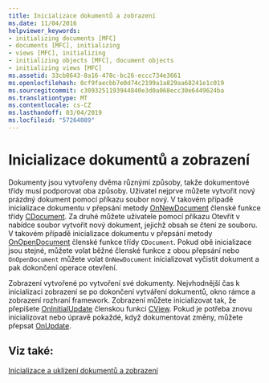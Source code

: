 ```yaml
---
title: Inicializace dokumentů a zobrazení
ms.date: 11/04/2016
helpviewer_keywords:
- initializing documents [MFC]
- documents [MFC], initializing
- views [MFC], initializing
- initializing objects [MFC], document objects
- initializing views [MFC]
ms.assetid: 33cb8643-8a16-478c-bc26-eccc734e3661
ms.openlocfilehash: 0cf9faecbb7e0d74c2199a1a829aa68241e1c019
ms.sourcegitcommit: c3093251193944840e3d0a068ecc30e6449624ba
ms.translationtype: MT
ms.contentlocale: cs-CZ
ms.lasthandoff: 03/04/2019
ms.locfileid: "57264089"
---
```

# <a name="initializing-documents-and-views"></a>Inicializace dokumentů a zobrazení

Dokumenty jsou vytvořeny dvěma různými způsoby, takže dokumentové třídy musí podporovat oba způsoby. Uživatel nejprve můžete vytvořit nový prázdný dokument pomocí příkazu soubor nový. V takovém případě inicializace dokumentu v přepsání metody [OnNewDocument](../mfc/reference/cdocument-class.md#onnewdocument) členské funkce třídy [CDocument](../mfc/reference/cdocument-class.md). Za druhé můžete uživatele pomocí příkazu Otevřít v nabídce soubor vytvořit nový dokument, jejichž obsah se čtení ze souboru. V takovém případě inicializace dokumentu v přepsání metody [OnOpenDocument](../mfc/reference/cdocument-class.md#onopendocument) členské funkce třídy `CDocument`. Pokud obě inicializace jsou stejné, můžete volat běžné členské funkce z obou přepsání nebo `OnOpenDocument` můžete volat `OnNewDocument` inicializovat vyčistit dokument a pak dokončení operace otevření.

Zobrazení vytvořené po vytvoření své dokumenty. Nejvhodnější čas k inicializaci zobrazení se po dokončení vytváření dokumentů, okno rámce a zobrazení rozhraní framework. Zobrazení můžete inicializovat tak, že přepíšete [OnInitialUpdate](../mfc/reference/cview-class.md#oninitialupdate) členskou funkci [CView](../mfc/reference/cview-class.md). Pokud je potřeba znovu inicializovat nebo úpravě pokaždé, když dokumentovat změny, můžete přepsat [OnUpdate](../mfc/reference/cview-class.md#onupdate).

## <a name="see-also"></a>Viz také:

[Inicializace a uklízení dokumentů a zobrazení](../mfc/initializing-and-cleaning-up-documents-and-views.md)
